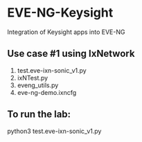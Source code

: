 # EVE-NG-Keysight
Integration of Keysight apps into EVE-NG

## Use case #1 using IxNetwork
1.  test.eve-ixn-sonic_v1.py
2. ixNTest.py
3. eveng_utils.py
4. eve-ng-demo.ixncfg
## To run the lab:
  python3 test.eve-ixn-sonic_v1.py
